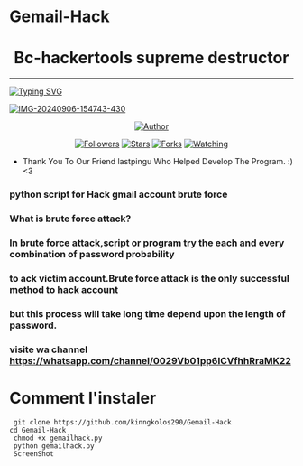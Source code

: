 # Gemail-Hack
<h1 align="center"> Bc-hackertools supreme destructor</h1>
<p align="center">  
  
***
  
<a href="https://git.io/typing-svg"><img src="https://readme-typing-svg.demolab.com?font=Black+Ops+One&size=50&pause=1000&color=1BAFBAFF&center=true&width=910&height=100&lines=THANKS FOR CHOOSING ;BC+toolkits+BY+EMPEROR+DESTRUCTOR;RELEASED+28.09.24" alt="Typing SVG" /></a>
  </p>
    <a href="https://ibb.co/MsM8G1b"><img src="https://files.catbox.moe/82j3tr.jpeg" alt="IMG-20240906-154743-430" border="0"></a>
<p align="center">
<pIP-destroyer align="center">
<a href="https://github.com/kinngkolos290/IP-destroyer-"><img title="Author" src="https://img.shields.io/badge/HINATA  BOT-black?style=for-the-badge&logo=github"></a>
<p align="center">
<a href="https://github.com/ChanJinhuyk/followers"><img title="Followers" src="https://img.shields.io/github/followers/ChanJinhuyk?color=blue&style=flat-square"></a>
<a href="https://github.com/kinngkolos290/IP-destroyer-/stargazers/"><img title="Stars" src="https://img.shields.io/github/stars/Emperor-destructor/IP-destroyer-?color=red&style=flat-square"></a>
<a href="https://github.com/kinngkolos290/IP-destroyer-/network/members"><img title="Forks" src="https://img.shields.io/github/forks/kinngkolos290/IP-destroyer-?color=green&style=flat-square"></a>
<a href="https://github.com/kinngkolos290/IP-destroyer-/watchers"><img title="Watching" src="https://img.shields.io/github/watchers/kinngkolos290/IP-destroyer-?label=Watchers&color=yellow&style=flat-square"></a>


- Thank You To Our Friend lastpingu Who Helped Develop The Program. :) <3


### python script for Hack gmail account brute force 

###  What is brute force attack?
### In brute force attack,script or program try the each and every combination of password probability 
### to ack victim account.Brute force attack is the only successful method to hack account
### but this process will take long time depend upon the length of password.

### visite wa channel https://whatsapp.com/channel/0029Vb01pp6ICVfhhRraMK22

# Comment l'instaler
```
 git clone https://github.com/kinngkolos290/Gemail-Hack
cd Gemail-Hack
 chmod +x gemailhack.py
 python gemailhack.py
 ScreenShot


